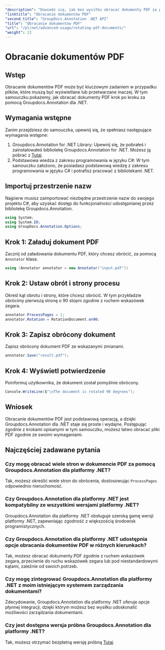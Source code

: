 ```yaml
---
"description": "Dowiedz się, jak bez wysiłku obracać dokumenty PDF za pomocą Groupdocs.Annotation dla platformy .NET. Zwiększ efektywność zarządzania dokumentami."
"linktitle": "Obracanie dokumentów PDF"
"second_title": "GroupDocs.Annotation .NET API"
"title": "Obracanie dokumentów PDF"
"url": "/pl/net/advanced-usage/rotating-pdf-documents/"
"weight": 22
---
```


# Obracanie dokumentów PDF

## Wstęp
Obracanie dokumentów PDF może być kluczowym zadaniem w przypadku plików, które muszą być wyświetlane lub przetwarzane inaczej. W tym samouczku pokażemy, jak obracać dokumenty PDF krok po kroku za pomocą Groupdocs.Annotation dla .NET.
## Wymagania wstępne
Zanim przejdziesz do samouczka, upewnij się, że spełniasz następujące wymagania wstępne:
1. Groupdocs.Annotation for .NET Library: Upewnij się, że pobrałeś i zainstalowałeś bibliotekę Groupdocs.Annotation for .NET. Możesz ją pobrać z [Tutaj](https://releases.groupdocs.com/annotation/net/).
2. Podstawowa wiedza z zakresu programowania w języku C#: W tym samouczku założono, że posiadasz podstawową wiedzę z zakresu programowania w języku C# i potrafisz pracować z bibliotekami .NET.

## Importuj przestrzenie nazw
Najpierw musisz zaimportować niezbędne przestrzenie nazw do swojego projektu C#, aby uzyskać dostęp do funkcjonalności udostępnianej przez bibliotekę Groupdocs.Annotation.
```csharp
using System;
using System.IO;
using GroupDocs.Annotation.Options;
```
## Krok 1: Załaduj dokument PDF
Zacznij od załadowania dokumentu PDF, który chcesz obrócić, za pomocą `Annotator` klasa.
```csharp
using (Annotator annotator = new Annotator("input.pdf"))
```
## Krok 2: Ustaw obrót i strony procesu
Określ kąt obrotu i strony, które chcesz obrócić. W tym przykładzie obrócimy pierwszą stronę o 90 stopni zgodnie z ruchem wskazówek zegara.
```csharp
annotator.ProcessPages = 1;
annotator.Rotation = RotationDocument.on90;
```
## Krok 3: Zapisz obrócony dokument
Zapisz obrócony dokument PDF ze wskazanymi zmianami.
```csharp
annotator.Save("result.pdf");
```
## Krok 4: Wyświetl potwierdzenie
Poinformuj użytkownika, że dokument został pomyślnie obrócony.
```csharp
Console.WriteLine($"\nThe document is rotated 90 degrees");
```

## Wniosek
Obracanie dokumentów PDF jest podstawową operacją, a dzięki Groupdocs.Annotation dla .NET staje się proste i wydajne. Postępując zgodnie z krokami opisanymi w tym samouczku, możesz łatwo obracać pliki PDF zgodnie ze swoimi wymaganiami.
## Najczęściej zadawane pytania
### Czy mogę obracać wiele stron w dokumencie PDF za pomocą Groupdocs.Annotation dla platformy .NET?
Tak, możesz określić wiele stron do obrócenia, dostosowując `ProcessPages` odpowiednio nieruchomość.
### Czy Groupdocs.Annotation dla platformy .NET jest kompatybilny ze wszystkimi wersjami platformy .NET?
Groupdocs.Annotation dla platformy .NET obsługuje szeroką gamę wersji platformy .NET, zapewniając zgodność z większością środowisk programistycznych.
### Czy Groupdocs.Annotation dla platformy .NET udostępnia opcje obracania dokumentów PDF w różnych kierunkach?
Tak, możesz obracać dokumenty PDF zgodnie z ruchem wskazówek zegara, przeciwnie do ruchu wskazówek zegara lub pod niestandardowymi kątami, zależnie od swoich potrzeb.
### Czy mogę zintegrować Groupdocs.Annotation dla platformy .NET z moim istniejącym systemem zarządzania dokumentami?
Zdecydowanie, Groupdocs.Annotation dla platformy .NET oferuje opcje płynnej integracji, dzięki którym możesz bez wysiłku udoskonalić możliwości zarządzania dokumentami.
### Czy jest dostępna wersja próbna Groupdocs.Annotation dla platformy .NET?
Tak, możesz otrzymać bezpłatną wersję próbną [Tutaj](https://releases.groupdocs.com/).